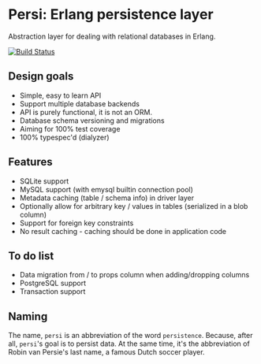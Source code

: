 Persi: Erlang persistence layer
===============================

Abstraction layer for dealing with relational databases in Erlang.

[![Build Status](https://travis-ci.org/arjan/persi.svg?branch=master)](https://travis-ci.org/arjan/persi)


Design goals
------------

* Simple, easy to learn API
* Support multiple database backends
* API is purely functional, it is not an ORM.
* Database schema versioning and migrations
* Aiming for 100% test coverage
* 100% typespec'd (dialyzer)


Features
--------
* SQLite support
* MySQL support (with emysql builtin connection pool)
* Metadata caching (table / schema info) in driver layer
* Optionally allow for arbitrary key / values in tables (serialized in a blob column)
* Support for foreign key constraints
* No result caching - caching should be done in application code


To do list
----------
* Data migration from / to props column when adding/dropping columns
* PostgreSQL support
* Transaction support


Naming
------

The name, `persi` is an abbreviation of the word
`persistence`. Because, after all, `persi`'s goal is to persist
data. At the same time, it's the abbreviation of Robin van Persie's
last name, a famous Dutch soccer player.


